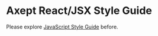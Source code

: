 # Axept React/JSX Style Guide

Please explore [JavaScript Style Guide](https://github.com/axept/javascript) before.
